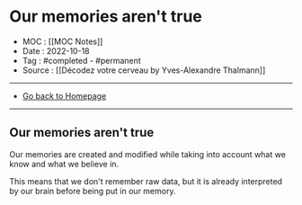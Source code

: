 # Our memories aren't true
- MOC : [[MOC Notes]]
- Date : 2022-10-18
- Tag : #completed - #permanent 
- Source : [[Décodez votre cerveau by Yves-Alexandre Thalmann]]
-------------------
- [Go back to Homepage](https://misudashi.ga/)
-----

## Our memories aren't true
Our memories are created and modified while taking into account what we know and what we believe in.

This means that we don't remember raw data, but it is already interpreted by our brain before being put in our memory.